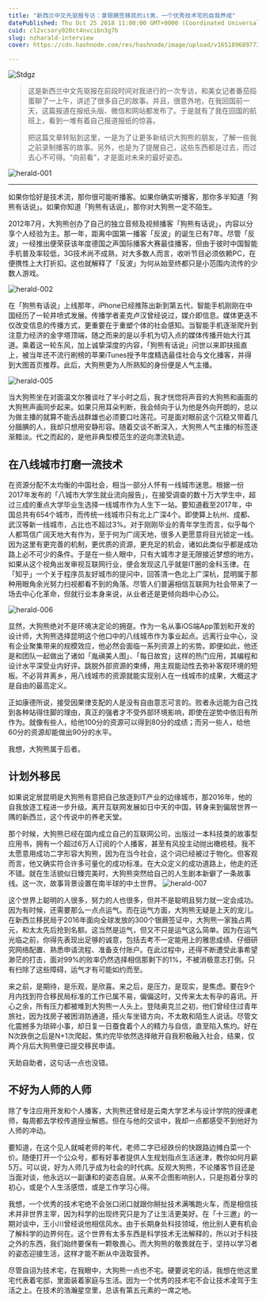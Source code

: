 ```yaml
---
title: "新西兰中文先驱报专访：拿银蕨签移民的it男，一个优秀技术宅的自我养成"
datePublished: Thu Oct 25 2018 11:00:00 GMT+0000 (Coordinated Universal Time)
cuid: cl2vcsory020ct4nvcibn3g7b
slug: nzharald-interview
cover: https://cdn.hashnode.com/res/hashnode/image/upload/v1651896897732/rlWZY5K1x.jpg

---
```


![Stdgz](media/15405251681910/StdgzR2.jpg)

> 这是新西兰中文先驱报在前段时间对我进行的一次专访，和美女记者番茄捣蛋聊了一上午，讲述了很多自己的故事。并且，很意外地，在我回国前一天，这篇报道在报纸头版、微信和网站都发布了。于是就有了我在回国的航班上，看到一堆有着自己报道报纸的惊喜。
> 
> 把这篇文章转贴到这里，一是为了让更多新结识大狗熊的朋友，了解一些我之前录制播客的故事。另外，也是为了提醒自己，这些东西都是过去，而过去心不可得。“向前看”，才是面对未来的最好姿态。

![herald-001](https://i.imgur.com/StdgzR2.jpg)


***


如果你恰好是技术流，那你很可能听播客。如果你确实听播客，那你多半知道「狗熊有话说」。如果你知道「狗熊有话说」，那你对大狗熊一定不陌生。

2012年7月，大狗熊创办了自己的独立音频及视频播客「狗熊有话说」，内容以分享个人经验为主。那一年，距离中国第一播客「反波」的诞生已有7年。尽管「反波」一经推出便荣获该年度德国之声国际播客大赛最佳播客，但由于彼时中国智能手机普及率较低，3G技术尚不成熟，对大多数人而言，收听节目必须依赖PC，在便携性上大打折扣。这也就解释了「反波」为何从始至终都只是小范围内流传的少数人游戏。

![herald-002](https://i.imgur.com/EoUl93i.jpg)


在「狗熊有话说」上线那年，iPhone已经推陈出新到第五代，智能手机刚刚在中国经历了一轮井喷式发展。传播学者麦克卢汉曾经说过，媒介即信息。媒体更迭不仅改变信息的传播方式，更重要在于重塑个体的社会感知。当智能手机逐渐爬升到注意力经济的金字塔顶端，随之而来的是以手机为切入点的媒体传播开始大行其道。乘着这一轮东风，加上诚挚深度的内容，「狗熊有话说」问世以来即扶摇直上，被当年还不流行刷榜的苹果iTunes授予年度精选最佳社会与文化播客，并得到大图首页推荐。此后，大狗熊更为人所熟知的身份便是人气主播。

![herald-005](https://i.imgur.com/f5QPebY.jpg)

当大狗熊坐在对面温文尔雅谈吐了半小时之后，我才恍惚将声音的大狗熊和画面的大狗熊声画同步起来。如果只用耳朵判断，我会倾向于认为他是外向开朗的，总以为做主播的就算不能舌战群雄也必须要口吐莲花。可是面对眼前这个沉稳又带着几分腼腆的人，我却只想用安静形容。随着交谈不断深入，大狗熊人气主播的标签逐渐黯淡。代之而起的，是他非典型模范生的逆向漂流轨迹。

## 在八线城市打磨一流技术

在资源分配不太均衡的中国社会，相当一部分人怀有一线城市迷思。根据一份2017年发布的「八城市大学生就业流向报告」，在接受调查的数十万大学生中，超过三成的重点大学毕业生选择一线城市作为人生下一站。要知道截至2017年，中国总共有654个城市，而传统一线城市只有北上广深4个。即使算上杭州、成都、武汉等新一线城市，占比也不超过3%。对于刚刚毕业的青年学生而言，似乎每个人都笃信广阔天地大有作为，至于何为广阔天地，很多人更愿意将目光锁定一线。因为这里有更完善的机制，更优质的资源，更充足的机会，诸如此类似乎都是成功路上必不可少的条件。于是在一些人眼中，只有大城市才是无限接近梦想的地方。如果从这个视角出发审视互联网行业，便会发现这几乎就是IT圈的金科玉律。在「知乎」一个关于程序员友好城市的提问中，回答清一色北上广深杭，昆明属于那种用眼角余光努力扫视都看不到的角落。尽管人们普遍相信互联网为社会带来了一场去中心化革命，但就行业本身来说，从业者还是更倾向趋中心办公。

![herald-006](https://i.imgur.com/TPOWPV7.jpg)

显然，大狗熊绝对不是环境决定论的拥趸。作为一名从事iOS端App策划和开发的设计师，大狗熊选择昆明这个他口中的八线城市作为事业起点。远离行业中心，没有企业聚集带来的规模效应，他必然会面临一系列资源上的劣势。即便如此，他还是和团队一起做出了诸如「胤禛美人图」、「每日故宫」这样的热门应用，其编程和设计水平深受业内好评。跳脱外部资源的束缚，用主观能动性去弥补客观环境的短板。不必背井离乡，用八线城市的资源就能实现别人在一线城市的成果，大概这才是自由的最高定义。

正如康德所说，接受因果律支配的人是没有自由意志可言的。败者永远能为自己找到各种站得住脚的理由，真正的强者才不受外部环境影响，即使在逆势中依旧有所作为。就像有些人，给他100分的资源可以得到80分的成绩；而另一些人，给他60分的资源却能做出90分的水平。

我想，大狗熊属于后者。

## 计划外移民

如果说定居昆明是大狗熊有意把自己放逐到IT产业的边缘城市，那2016年，他的自我放逐工程进一步升级。离开互联网发展如日中天的中国，转身来到偏居世界一隅的新西兰，这个传说中的养老天堂。

那个时候，大狗熊已经在国内成立自己的互联网公司，出版过一本科技类的故事型应用书，拥有一个超过6万人订阅的个人播客，甚至有风投主动抛出橄榄枝。我不太愿意用成功二字形容大狗熊，因为在当今社会，这个词已经被过于物化。但客观而言，他又确实符合许多可量化的成功标准。在大众定义的成功道路上，他走的还不错。就在生活貌似日臻完美时，大狗熊突然给自己的人生剧本新僻了一条故事线。这一次，故事背景设置在南半球的中土世界。
![herald-007](https://i.imgur.com/QKkAj25.jpg)


这个世界上聪明的人很多，努力的人也很多，但并不是聪明且努力就一定会成功。因为有时候，还需要那么一点点运气。而在运气方面，大狗熊无疑是上天的宠儿。在新西兰移民局于2016年面向全球发放的300个银蕨签证中，大狗熊一家独占两元，和太太先后抢到名额。这当然是运气，但又不只是运气这么简单。因为在运气光临之前，你得先表现出足够的诚意，包括去考不一定能用上的雅思成绩、仔细研究网络配置、熟悉申请流程、准备支付账户。在此过程中，还得不断遭受此事希望渺茫的打击，面对99%的败率仍然选择相信那剩下的1%，不被消极意志打倒。只有扫除了这些障碍，运气才有可能如约而至。

来之前，是期待，是乐观，是欣喜。来之后，是压力，是现实，是焦虑。要在9个月内找到符合移民局标准的工作已属不易，偏偏这时，又传来太太有孕的喜讯。开心之余，所有压力都被堆到大狗熊一人头上。登陆奥克兰之初，他们曾经住过青年旅社，因为找房子被困消防通道，搭火车坐错方向，不太敢和陌生人说话。尽管文化震撼多为琐碎小事，却日复一日蚕食着个人的精力与自信，直至陷入焦灼。好在N次跌倒之后是N+1次爬起，焦灼完毕依然选择敞开自我积极融入社会，结果，仅两个月后大狗熊便已提交移民申请。

天助自助者，这句话一点也没错。

## 不好为人师的人师

除了专注应用开发和个人播客，大狗熊还曾经是云南大学艺术与设计学院的授课老师，每周都去学校传道授业解惑。但在与他的交谈中，我却一点都感受不到他好为人师的冲动。

要知道，在这个见人就喊老师的年代，老师二字已经跌份的快跟路边摊白菜一个价。随便打开一个公众号，都有好事者提供人生规划指点生活迷津，教你如何月薪5万。可以说，好为人师几乎成为社会的时代病。反观大狗熊，不论播客节目还是当面对谈，他永远以一副谦和的姿态自居。从来不企图影响别人，只是抱着分享的初心，或是个人生活感悟，或是工作学习心得。

我想，一个优秀的技术宅绝不会张口闭口就跟你掰扯技术满嘴跑火车，而是相信技术并非世界主宰，因为科学的出现终究只是为了让生活更美好。在「十三邀」的一期对谈中，王小川曾经说他相信风水。由于长期身处科技领域，他比别人更有机会了解科学的边界何在。这个世界有太多东西是科学技术无法解释的，所以对于科技之外的东西，我们始终要保有一颗敬畏心。而大狗熊的敬畏就在于，坚持以学习者的姿态迎接生活，这样才能不断从中汲取营养。

尽管自诩为技术宅，在我眼中，大狗熊一点也不宅。硬要说宅的话，我想在他这里宅代表着宅邸，里面装着家庭与生活。因为一个优秀的技术宅不会让技术凌驾于生活之上。在技术的浩瀚星空里，总该有第五元素的一席之地。